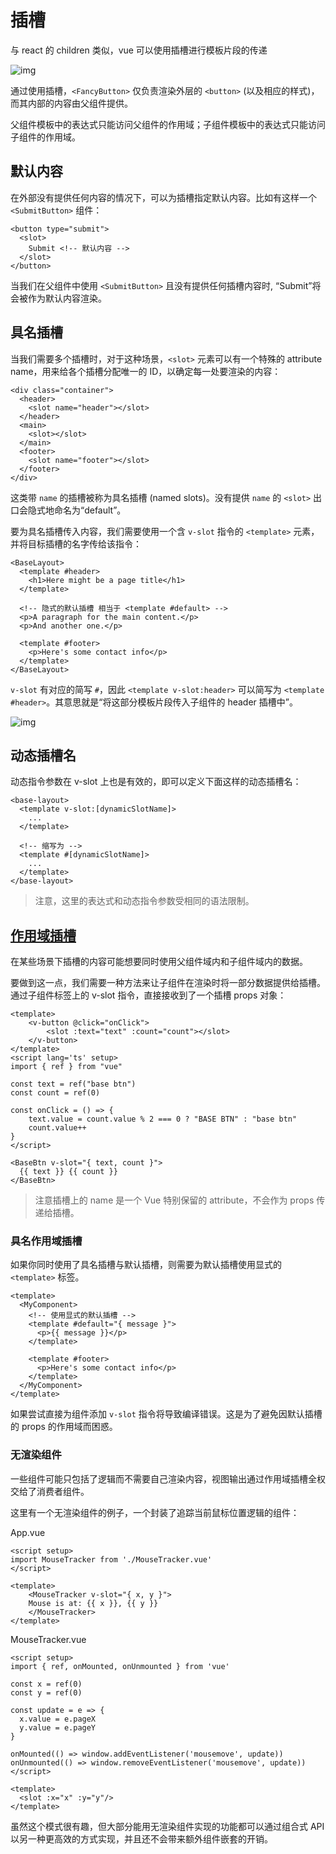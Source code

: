 # 插槽
与 react 的 children 类似，vue 可以使用插槽进行模板片段的传递

![img](https://cn.vuejs.org/assets/slots.inBPF2Hb.png)

通过使用插槽，`<FancyButton>` 仅负责渲染外层的 `<button>` (以及相应的样式)，而其内部的内容由父组件提供。

父组件模板中的表达式只能访问父组件的作用域；子组件模板中的表达式只能访问子组件的作用域。

## 默认内容

在外部没有提供任何内容的情况下，可以为插槽指定默认内容。比如有这样一个 `<SubmitButton>` 组件：

```vue
<button type="submit">
  <slot>
    Submit <!-- 默认内容 -->
  </slot>
</button>
```

当我们在父组件中使用 `<SubmitButton>` 且没有提供任何插槽内容时, “Submit”将会被作为默认内容渲染。

## 具名插槽

当我们需要多个插槽时，对于这种场景，`<slot>` 元素可以有一个特殊的 attribute name，用来给各个插槽分配唯一的 ID，以确定每一处要渲染的内容：

```vue
<div class="container">
  <header>
    <slot name="header"></slot>
  </header>
  <main>
    <slot></slot>
  </main>
  <footer>
    <slot name="footer"></slot>
  </footer>
</div>
```

这类带 `name` 的插槽被称为具名插槽 (named slots)。没有提供 `name` 的 `<slot>` 出口会隐式地命名为“default”。

要为具名插槽传入内容，我们需要使用一个含 `v-slot` 指令的 `<template>` 元素，并将目标插槽的名字传给该指令：

```vue
<BaseLayout>
  <template #header>
    <h1>Here might be a page title</h1>
  </template>

  <!-- 隐式的默认插槽 相当于 <template #default> -->
  <p>A paragraph for the main content.</p>
  <p>And another one.</p>

  <template #footer>
    <p>Here's some contact info</p>
  </template>
</BaseLayout>
```

`v-slot` 有对应的简写 `#`，因此 `<template v-slot:header>` 可以简写为 `<template #header>`。其意思就是“将这部分模板片段传入子组件的 header 插槽中”。

![img](https://cn.vuejs.org/assets/named-slots.giG_TKP2.png)

## 动态插槽名

动态指令参数在 v-slot 上也是有效的，即可以定义下面这样的动态插槽名：

```vue
<base-layout>
  <template v-slot:[dynamicSlotName]>
    ...
  </template>

  <!-- 缩写为 -->
  <template #[dynamicSlotName]>
    ...
  </template>
</base-layout>
```

> 注意，这里的表达式和动态指令参数受相同的语法限制。

## [作用域插槽](https://cn.vuejs.org/guide/components/slots.html#scoped-slots)

在某些场景下插槽的内容可能想要同时使用父组件域内和子组件域内的数据。

要做到这一点，我们需要一种方法来让子组件在渲染时将一部分数据提供给插槽。通过子组件标签上的 v-slot 指令，直接接收到了一个插槽 props 对象：

```vue
<template>
    <v-button @click="onClick">
        <slot :text="text" :count="count"></slot>
    </v-button>
</template>
<script lang='ts' setup>
import { ref } from "vue"

const text = ref("base btn")
const count = ref(0)

const onClick = () => {
    text.value = count.value % 2 === 0 ? "BASE BTN" : "base btn"
    count.value++
}
</script>
```

```vue
<BaseBtn v-slot="{ text, count }">
  {{ text }} {{ count }}
</BaseBtn>
```

> 注意插槽上的 name 是一个 Vue 特别保留的 attribute，不会作为 props 传递给插槽。

### 具名作用域插槽

如果你同时使用了具名插槽与默认插槽，则需要为默认插槽使用显式的 `<template>` 标签。

```vue
<template>
  <MyComponent>
    <!-- 使用显式的默认插槽 -->
    <template #default="{ message }">
      <p>{{ message }}</p>
    </template>

    <template #footer>
      <p>Here's some contact info</p>
    </template>
  </MyComponent>
</template>
```

如果尝试直接为组件添加 `v-slot` 指令将导致编译错误。这是为了避免因默认插槽的 props 的作用域而困惑。

### 无渲染组件

一些组件可能只包括了逻辑而不需要自己渲染内容，视图输出通过作用域插槽全权交给了消费者组件。

这里有一个无渲染组件的例子，一个封装了追踪当前鼠标位置逻辑的组件：

App.vue

```vue
<script setup>
import MouseTracker from './MouseTracker.vue'
</script>

<template>
	<MouseTracker v-slot="{ x, y }">
  	Mouse is at: {{ x }}, {{ y }}
	</MouseTracker>
</template>
```

MouseTracker.vue

```vue
<script setup>
import { ref, onMounted, onUnmounted } from 'vue'
  
const x = ref(0)
const y = ref(0)

const update = e => {
  x.value = e.pageX
  y.value = e.pageY
}

onMounted(() => window.addEventListener('mousemove', update))
onUnmounted(() => window.removeEventListener('mousemove', update))
</script>

<template>
  <slot :x="x" :y="y"/>
</template>
```

虽然这个模式很有趣，但大部分能用无渲染组件实现的功能都可以通过组合式 API 以另一种更高效的方式实现，并且还不会带来额外组件嵌套的开销。